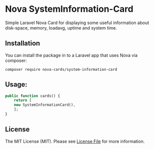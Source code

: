 # Nova SystemInformation-Card
Simple Laravel Nova Card for displaying some useful information about disk-space, memory, loadavg, uptime and system time. 

## Installation

You can install the package in to a Laravel app that uses Nova via composer:
```
composer require nova-cards/system-information-card
```

## Usage:
```php
public function cards() {
    return [
	new SystemInformationCard(),
    ];
}
```

## License

The MIT License (MIT). Please see [License File](LICENSE.md) for more information.